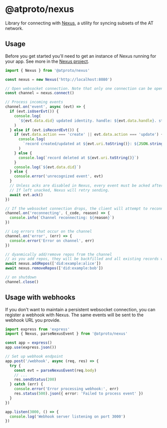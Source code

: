 # @atproto/nexus

Library for connecting with [Nexus](#), a utility for syncing subsets of the AT network.

## Usage

Before you get started you'll need to get an instance of Nexus running for your app. See more in the [Nexus project](#).

```ts
import { Nexus } from '@atproto/nexus'

const nexus = new Nexus('http://localhost:8080')

// Open websocket connection. Note that only one connection can be open at a time.
const channel = nexus.connect()

// Process incoming events
channel.on('event', async (evt) => {
  if (evt.isUserEvt()) {
    console.log(
      `${evt.data.did} updated identity. handle: ${evt.data.handle}. status: ${evt.data.status}`,
    )
  } else if (evt.isRecordEvt()) {
    if (evt.data.action === 'create' || evt.data.action === 'update') {
      console.log(
        `record created/updated at ${evt.uri.toString()}: ${JSON.stringify(evt.data.record)}`,
      )
    } else {
      console.log(`record deleted at ${evt.uri.toString()}`)
    }
    console.log(`${evt.data.did}`)
  } else {
    console.error('unrecognized event', evt)
  }
  // Unless acks are disabled in Nexus, every event must be acked after processing.
  // If left unacked, Nexus will retry sending.
  await evt.ack()
})

// If the websocket connection drops, the client will attempt to reconnect automatically.
channel.on('reconnecting', (_code, reason) => {
  console.info(`Channel reconnecting: ${reason}`)
})

// Log errors that occur on the channel
channel.on('error', (err) => {
  console.error('Error on channel', err)
})

// dyanmically add/remove repos from the channel
// as you add repos, they will be backfilled and all existing records will be sent over the channel
await nexus.addRepos(['did:example:alice'])
await nexus.removeRepos(['did:example:bob'])

// on shutdown
channel.close()
```

## Usage with webhooks
If you don't want to maintain a persistent websocket connection, you can register a webhook with Nexus. The same events will be sent to the webhook URL you provide.

```ts
import express from 'express'
import { Nexus, parseNexusEvent } from '@atproto/nexus'

const app = express()
app.use(express.json())

// Set up webhook endpoint
app.post('/webhook', async (req, res) => {
  try {
    const evt = parseNexusEvent(req.body)
    // ...
    res.sendStatus(200)
  } catch (err) {
    console.error('Error processing webhook:', err)
    res.status(500).json({ error: 'Failed to process event' })
  }
})

app.listen(3000, () => {
  console.log('Webhook server listening on port 3000')
})
```
